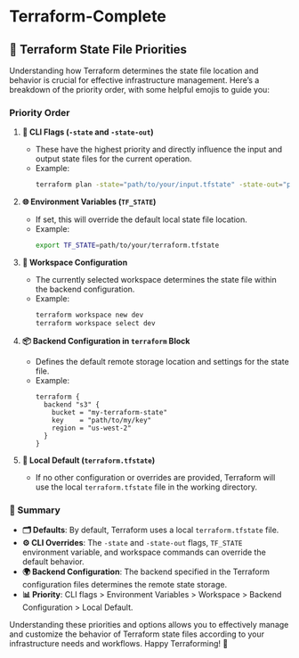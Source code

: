 # Terraform-Complete
## 🌟 Terraform State File Priorities

Understanding how Terraform determines the state file location and behavior is crucial for effective infrastructure management. Here’s a breakdown of the priority order, with some helpful emojis to guide you:

### Priority Order

1. **🚩 CLI Flags (`-state` and `-state-out`)**
   - These have the highest priority and directly influence the input and output state files for the current operation.
   - Example:
     ```sh
     terraform plan -state="path/to/your/input.tfstate" -state-out="path/to/your/output.tfstate"
     ```

2. **🌐 Environment Variables (`TF_STATE`)**
   - If set, this will override the default local state file location.
   - Example:
     ```sh
     export TF_STATE=path/to/your/terraform.tfstate
     ```

3. **🔧 Workspace Configuration**
   - The currently selected workspace determines the state file within the backend configuration.
   - Example:
     ```sh
     terraform workspace new dev
     terraform workspace select dev
     ```

4. **📦 Backend Configuration in `terraform` Block**
   - Defines the default remote storage location and settings for the state file.
   - Example:
     ```hcl
     terraform {
       backend "s3" {
         bucket = "my-terraform-state"
         key    = "path/to/my/key"
         region = "us-west-2"
       }
     }
     ```

5. **📁 Local Default (`terraform.tfstate`)**
   - If no other configuration or overrides are provided, Terraform will use the local `terraform.tfstate` file in the working directory.

### 📝 Summary

- **🗂️ Defaults**: By default, Terraform uses a local `terraform.tfstate` file.
- **⚙️ CLI Overrides**: The `-state` and `-state-out` flags, `TF_STATE` environment variable, and workspace commands can override the default behavior.
- **🌍 Backend Configuration**: The backend specified in the Terraform configuration files determines the remote state storage.
- **📊 Priority**: CLI flags > Environment Variables > Workspace > Backend Configuration > Local Default.

Understanding these priorities and options allows you to effectively manage and customize the behavior of Terraform state files according to your infrastructure needs and workflows. Happy Terraforming! 🌱
